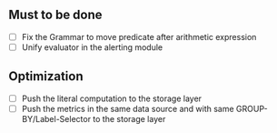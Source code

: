 ## Must to be done
- [ ] Fix the Grammar to move predicate after arithmetic expression
- [ ] Unify evaluator in the alerting module
 
## Optimization
- [ ] Push the literal computation to the storage layer
- [ ] Push the metrics in the same data source and with same GROUP-BY/Label-Selector to the storage layer